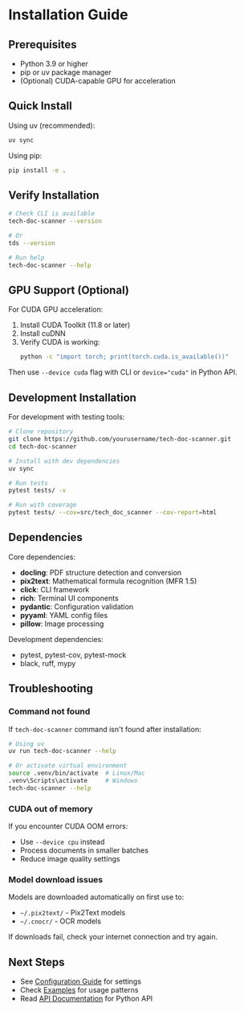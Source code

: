 # Installation Guide

## Prerequisites

- Python 3.9 or higher
- pip or uv package manager
- (Optional) CUDA-capable GPU for acceleration

## Quick Install

Using uv (recommended):

```bash
uv sync
```

Using pip:

```bash
pip install -e .
```

## Verify Installation

```bash
# Check CLI is available
tech-doc-scanner --version

# Or
tds --version

# Run help
tech-doc-scanner --help
```

## GPU Support (Optional)

For CUDA GPU acceleration:

1. Install CUDA Toolkit (11.8 or later)
2. Install cuDNN
3. Verify CUDA is working:
   ```bash
   python -c "import torch; print(torch.cuda.is_available())"
   ```

Then use `--device cuda` flag with CLI or `device="cuda"` in Python API.

## Development Installation

For development with testing tools:

```bash
# Clone repository
git clone https://github.com/yourusername/tech-doc-scanner.git
cd tech-doc-scanner

# Install with dev dependencies
uv sync

# Run tests
pytest tests/ -v

# Run with coverage
pytest tests/ --cov=src/tech_doc_scanner --cov-report=html
```

## Dependencies

Core dependencies:
- **docling**: PDF structure detection and conversion
- **pix2text**: Mathematical formula recognition (MFR 1.5)
- **click**: CLI framework
- **rich**: Terminal UI components
- **pydantic**: Configuration validation
- **pyyaml**: YAML config files
- **pillow**: Image processing

Development dependencies:
- pytest, pytest-cov, pytest-mock
- black, ruff, mypy

## Troubleshooting

### Command not found

If `tech-doc-scanner` command isn't found after installation:

```bash
# Using uv
uv run tech-doc-scanner --help

# Or activate virtual environment
source .venv/bin/activate  # Linux/Mac
.venv\Scripts\activate     # Windows
tech-doc-scanner --help
```

### CUDA out of memory

If you encounter CUDA OOM errors:
- Use `--device cpu` instead
- Process documents in smaller batches
- Reduce image quality settings

### Model download issues

Models are downloaded automatically on first use to:
- `~/.pix2text/` - Pix2Text models
- `~/.cnocr/` - OCR models

If downloads fail, check your internet connection and try again.

## Next Steps

- See [Configuration Guide](configuration.md) for settings
- Check [Examples](../examples/README.md) for usage patterns
- Read [API Documentation](api.md) for Python API
